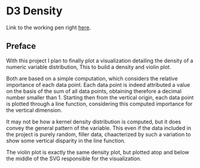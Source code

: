 # D3 Density

Link to the working pen right [here](https://codepen.io/borntofrappe/full/WgBLam).

## Preface

With this project I plan to finally plot a visualization detailing the density of a numeric variable distribution, This to build a density and violin plot.

Both are based on a simple computation, which considers the relative importance of each data point. Each data point is indeed attributed a value on the basis of the sum of all data points, obtaining therefore a decimal number smaller than 1. Starting then from the vertical origin, each data point is plotted through a line function, considering this computed importance for the vertical dimension.

It may not be how a kernel density distribution is computed, but it does convey the general pattern of the variable. This even if the data included in the project is purely random, filler data, chaacterized by such a variation to show some vertical disparity in the line function.

The violin plot is exactly the same density plot, but plotted atop and below the middle of the SVG responsible for the visualization.